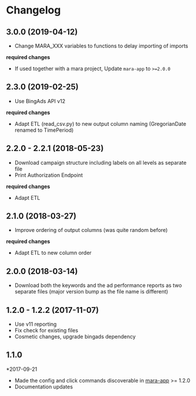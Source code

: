 # Changelog

## 3.0.0 (2019-04-12)

- Change MARA_XXX variables to functions to delay importing of imports

**required changes** 

- If used together with a mara project, Update `mara-app` to `>=2.0.0`


## 2.3.0 (2019-02-25)

- Use BingAds API v12

**required changes** 

- Adapt ETL (read_csv.py) to new output column naming (GregorianDate renamed to TimePeriod)

## 2.2.0 - 2.2.1 (2018-05-23)

- Download campaign structure including labels on all levels as separate file
- Print Authorization Endpoint


**required changes** 

- Adapt ETL


## 2.1.0 (2018-03-27)

- Improve ordering of output columns (was quite random before)

**required changes** 

- Adapt ETL to new column order


## 2.0.0 (2018-03-14)

- Download both the keywords and the ad performance reports as two separate files (major version bump as the file name is different)



## 1.2.0 - 1.2.2 (2017-11-07)

- Use v11 reporting
- Fix check for existing files
- Cosmetic changes, upgrade bingads dependency

## 1.1.0 
*2017-09-21 

- Made the config and click commands discoverable in [mara-app](https://github.com/mara/mara-app) >= 1.2.0
- Documentation updates



